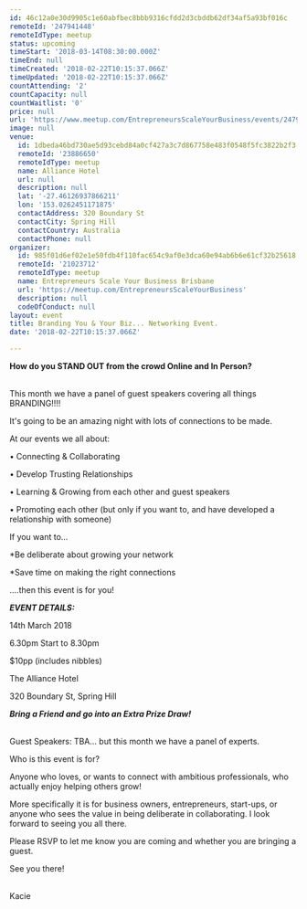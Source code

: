 ```yaml
---
id: 46c12a0e30d9905c1e60abfbec8bbb9316cfdd2d3cbddb62df34af5a93bf016c
remoteId: '247941448'
remoteIdType: meetup
status: upcoming
timeStart: '2018-03-14T08:30:00.000Z'
timeEnd: null
timeCreated: '2018-02-22T10:15:37.066Z'
timeUpdated: '2018-02-22T10:15:37.066Z'
countAttending: '2'
countCapacity: null
countWaitlist: '0'
price: null
url: 'https://www.meetup.com/EntrepreneursScaleYourBusiness/events/247941448/'
image: null
venue:
  id: 1dbeda46bd730ae5d93cebd84a0cf427a3c7d867758e483f0548f5fc3822b2f3
  remoteId: '23886650'
  remoteIdType: meetup
  name: Alliance Hotel
  url: null
  description: null
  lat: '-27.46126937866211'
  lon: '153.0262451171875'
  contactAddress: 320 Boundary St
  contactCity: Spring Hill
  contactCountry: Australia
  contactPhone: null
organizer:
  id: 985f01d6ef02e1e50fdb4f110fac654c9af0e3dca60e94ab6b6e61cf32b25618
  remoteId: '21023712'
  remoteIdType: meetup
  name: Entrepreneurs Scale Your Business Brisbane
  url: 'https://meetup.com/EntrepreneursScaleYourBusiness'
  description: null
  codeOfConduct: null
layout: event
title: Branding You & Your Biz... Networking Event.
date: '2018-02-22T10:15:37.066Z'

---
```

<p><b>How do you STAND OUT from the crowd Online and In Person?</b></p> <p><br/>This month we have a panel of guest speakers covering all things BRANDING!!!!</p> <p>It's going to be an amazing night with lots of connections to be made.</p> <p>

At our events we all about:</p> <p>• Connecting &amp; Collaborating</p> <p>• Develop Trusting Relationships</p> <p>• Learning &amp; Growing from each other and guest speakers</p> <p>• Promoting each other (but only if you want to, and have developed a relationship with someone)</p> <p>

If you want to...</p> <p>*Be deliberate about growing your network</p> <p>*Save time on making the right connections</p> <p>....then this event is for you!</p> <p>

<b><i>EVENT DETAILS:</i></b></p> <p>14th March 2018</p> <p>6.30pm Start to 8.30pm</p> <p>$10pp (includes nibbles)</p> <p>The Alliance Hotel</p> <p>320 Boundary St, Spring Hill</p> <p><i><b>Bring a Friend and go into an Extra Prize Draw!</b></i></p> <p><br/>Guest Speakers: TBA... but this month we have a panel of experts.</p> <p>

Who is this event is for?</p> <p>Anyone who loves, or wants to connect with ambitious professionals, who actually enjoy helping others grow!</p> <p>More specifically it is for business owners, entrepreneurs, start-ups, or anyone who sees the value in being deliberate in collaborating. I look forward to seeing you all there.</p> <p>

Please RSVP to let me know you are coming and whether you are bringing a guest.</p> <p>

See you there!</p> <p><br/>Kacie</p>
